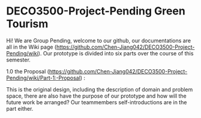 # DECO3500-Project-Pending Green Tourism

Hi! We are Group Pending, welcome to our github, our documentations are all in the Wiki page (https://github.com/Chen-Jiang042/DECO3500-Project-Pending/wiki). Our prototype is divided into six parts over the course of this semester. 

1.0 the Proposal (https://github.com/Chen-Jiang042/DECO3500-Project-Pending/wiki/Part-1:-Proposal) :

This is the original design, including the description of domain and problem space, there are also have the purpose of our prototype and how will the future work be arranged? Our teammembers self-introductions are in the part either.
